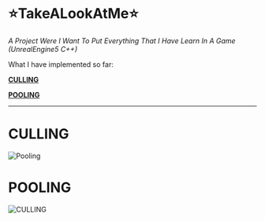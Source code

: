 # ⭐TakeALookAtMe⭐
 *A Project Were I Want To Put Everything That I Have Learn In A Game (UnrealEngine5 C++)*

What I have implemented so far:

 [**CULLING**](#CULLING)
 
 [**POOLING**](#POOLING)


 
________________

 # CULLING
![Pooling](https://github.com/user-attachments/assets/479c5108-4443-4b27-ab5f-e6c597104f9b)


 # POOLING
![CULLING](https://github.com/user-attachments/assets/e6cf8d7c-9462-426f-89f5-337a0b606472)
